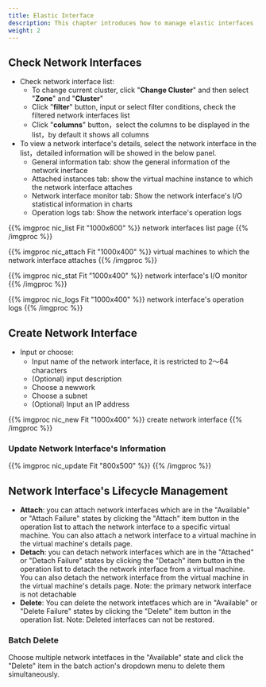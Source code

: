 ```yaml
---
title: Elastic Interface
description: This chapter introduces how to manage elastic interfaces
weight: 2
---
```



## Check Network Interfaces

* Check network interface list:
  * To change current cluster, click "**Change Cluster**" and then select "**Zone**" and "**Cluster**"
  * Click "**filter**" button, input or select filter conditions, check the filtered network interfaces list
  * Click "**columns**" button，select the columns to be displayed in the list，by default it shows all columns
* To view a network interface's details, select the network interface in the list，detailed information will be showed in the below panel.
  * General information tab: show the general information of the network inerface
  * Attached instances tab: show the virtual machine instance to which the network interface attaches
  * Network interface monitor tab: Show the network interface's I/O statistical information in charts
  * Operation logs tab: Show the network interface's operation logs
  
{{% imgproc nic_list Fit "1000x600" %}}
network interfaces list page
{{% /imgproc %}}

{{% imgproc nic_attach Fit "1000x400" %}}
virtual machines to which the network interface attaches
{{% /imgproc %}}

{{% imgproc nic_stat Fit "1000x400" %}}
network interface's I/O monitor
{{% /imgproc %}}

{{% imgproc nic_logs Fit "1000x400" %}}
network interface's operation logs
{{% /imgproc %}}

## Create Network Interface
* Input or choose:
  * Input name of the network interface, it is restricted to 2～64 characters
  * (Optional) input description
  * Choose a newwork
  * Choose a subnet
  * (Optional) Input an IP address
  
{{% imgproc nic_new Fit "1000x400" %}}
create network interface
{{% /imgproc %}}

### Update Network Interface's Information

{{% imgproc nic_update Fit "800x500" %}}
{{% /imgproc %}}

## Network Interface's Lifecycle Management 
* **Attach**: you can attach network interfaces which are in the "Available" or "Attach Failure" states by clicking the "Attach" item button in the operation list to attach the network interface to a specific virtual machine. You can also attach a network interface to a virtual machine in the virtual machine's details page.
* **Detach**: you can detach network interfaces which are in the "Attached" or "Detach Failure" states by clicking the "Detach" item button in the operation list to detach the network interface from a virtual machine. You can also detach the network interface from the virtual machine in the virtual machine's details page. Note: the primary network interface is not detachable
* **Delete**: You can delete the network intetfaces which are in "Available" or "Delete Failure" states by clicking the "Delete" item button in the operation list. Note: Deleted interfaces can not be restored.
  
### Batch Delete

 Choose multiple network intetfaces in the "Available" state and click the "Delete" item in the batch action's dropdown menu to delete them simultaneously.

